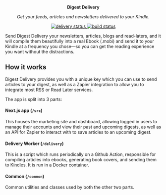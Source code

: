 <p align="center"><strong>Digest Delivery</strong></p>
<p align="center"><em>Get your feeds, articles and newsletters delivered to your Kindle.</em></p>
<p align="center">
  <a href="https://github.com/samtgarson/digest-delivery/actions/workflows/deliver.yml">
    <img alt="delivery status"
      src="https://github.com/samtgarson/digest-delivery/actions/workflows/deliver.yml/badge.svg" />
  </a>
  <a href="https://github.com/samtgarson/digest-delivery/actions/workflows/build.yml">
    <img alt="build status" src="https://github.com/samtgarson/digest-delivery/actions/workflows/build.yml/badge.svg" />
  </a>
</p>

Send Digest Delivery your newsletters, articles, blogs and read-laters, and it will compile them beautifully into a real
Ebook (.mobi) and send it to your Kindle at a frequency you chose—so you can get the reading experience you want without
the distractions.

## How it works

Digest Delivery provides you with a unique key which you can use to send articles to your digest, as well as a Zapier
integration to allow you to integrate most RSS or Read Later services.

The app is split into 3 parts:

#### Next.js app (`/src`)

This houses the marketing site and dashboard, allowing logged in users to manage their accounts and view their past and
upcoming digests, as well as an API for Zapier to interact with to save articles to an upcoming digest.

#### Delivery Worker (`/delivery`)

This is a script which runs periodically on a Github Action, responsible for compiling articles into ebooks, generating
book covers, and sending them to Kindles. It is run in a Docker container.

#### Common (`/common`)

Common utilities and classes used by both the other two parts.
